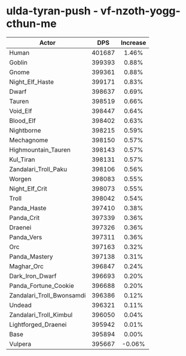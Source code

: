 # ulda-tyran-push - vf-nzoth-yogg-cthun-me
| Actor | DPS | Increase |
|---|:---:|:---:|
|Human|401687|1.46%|
|Goblin|399393|0.88%|
|Gnome|399361|0.88%|
|Night_Elf_Haste|399171|0.83%|
|Dwarf|398637|0.69%|
|Tauren|398519|0.66%|
|Void_Elf|398447|0.64%|
|Blood_Elf|398402|0.63%|
|Nightborne|398215|0.59%|
|Mechagnome|398150|0.57%|
|Highmountain_Tauren|398143|0.57%|
|Kul_Tiran|398131|0.57%|
|Zandalari_Troll_Paku|398106|0.56%|
|Worgen|398083|0.55%|
|Night_Elf_Crit|398073|0.55%|
|Troll|398042|0.54%|
|Panda_Haste|397410|0.38%|
|Panda_Crit|397339|0.36%|
|Draenei|397326|0.36%|
|Panda_Vers|397311|0.36%|
|Orc|397163|0.32%|
|Panda_Mastery|397138|0.31%|
|Maghar_Orc|396847|0.24%|
|Dark_Iron_Dwarf|396693|0.20%|
|Panda_Fortune_Cookie|396688|0.20%|
|Zandalari_Troll_Bwonsamdi|396386|0.12%|
|Undead|396321|0.11%|
|Zandalari_Troll_Kimbul|396050|0.04%|
|Lightforged_Draenei|395942|0.01%|
|Base|395894|0.00%|
|Vulpera|395667|-0.06%|

